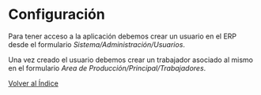 # Configuración

Para tener acceso a la aplicación debemos crear un usuario en el ERP desde el formulario *Sistema/Administración/Usuarios*. 

Una vez creado el usuario debemos crear un trabajador asociado al mismo en el formulario *Area de Producción/Principal/Trabajadores*.

[Volver al Índice](../index.md)